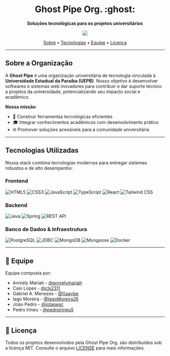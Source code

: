 <h1 align="center">
  Ghost Pipe Org. :ghost: 
</h1> 

<p align="center">
  <strong>Soluções tecnológicas para os projetos universitários</strong> 
</p>
<p align="center">
  <img src='https://badges.frapsoft.com/os/v3/open-source.svg?v=103')> 
</p>

<p align="center">
  <a href="#-sobre">Sobre</a> •
  <a href="#-tecnologias">Tecnologias</a> •
  <a href="#-equipe">Equipe</a> •
  <a href="#-licença">Licença</a>
</p>

---

## Sobre a Organização

A **Ghost Pipe** é uma organização universitária de tecnologia vinculada à **Universidade Estadual da Paraíba (UEPB)**. Nosso objetivo é desenvolver softwares e sistemas web inovadores para contribuir e dar suporte técnico a projetos da universidade, potencializando seu impacto social e acadêmico.

**Nossa missão**:
- :wrench: Construir ferramentas tecnológicas eficientes
- :mortar_board: Integrar conhecimentos acadêmicos com desenvolvimento prático
- :globe_with_meridians: Promover soluções acessíveis para a comunidade universitária

---

## Tecnologias Utilizadas

Nossa stack combina tecnologias modernas para entregar sistemas robustos e de alto desempenho:

### Frontend
<p> <img src="https://img.shields.io/badge/HTML5-E34F26?style=for-the-badge&logo=html5&logoColor=white" alt="HTML5">
  <img src="https://img.shields.io/badge/CSS3-1572B6?style=for-the-badge&logo=css3&logoColor=white" alt="CSS3">
  <img src="https://img.shields.io/badge/JavaScript-F7DF1E?style=for-the-badge&logo=javascript&logoColor=black" alt="JavaScript">
  <img src="https://img.shields.io/badge/TypeScript-3178C6?style=for-the-badge&logo=typescript&logoColor=white" alt="TypeScript">
  <img src="https://img.shields.io/badge/React-61DAFB?style=for-the-badge&logo=react&logoColor=black" alt="React">
  <img src="https://img.shields.io/badge/Tailwind_CSS-38B2AC?style=for-the-badge&logo=tailwind-css&logoColor=white" alt="Tailwind CSS">
</p>
</p>

### Backend
<p>
  <img src="https://img.shields.io/badge/Java-ED8B00?style=for-the-badge&logo=openjdk&logoColor=white" alt="Java">
  <img src="https://img.shields.io/badge/Spring-6DB33F?style=for-the-badge&logo=spring&logoColor=white" alt="Spring">
  <img src="https://img.shields.io/badge/REST-FF5733?style=for-the-badge&logo=rest&logoColor=white" alt="REST API">
</p>

### Banco de Dados & Infraestrutura
<p>
  <img src="https://img.shields.io/badge/PostgreSQL-4169E1?style=for-the-badge&logo=postgresql&logoColor=white" alt="PostgreSQL">
  <img src="https://img.shields.io/badge/JDBC-007396?style=for-the-badge&logo=java&logoColor=white" alt="JDBC">
  <img src="https://img.shields.io/badge/MongoDB-47A248?style=for-the-badge&logo=mongodb&logoColor=white" alt="MongoDB">
  <img src="https://img.shields.io/badge/Mongoose-47A248?style=for-the-badge&logo=mongodb&logoColor=white" alt="Mongoose">
  <img src="https://img.shields.io/badge/Docker-2496ED?style=for-the-badge&logo=docker&logoColor=white" alt="Docker">
</p>

---

## :busts_in_silhouette: Equipe

Equipe composta por:
- Anniely Mariah - [@annielymariah](https://github.com/annielymariah)
- Caio Lopes - [@cls2311](https://github.com/cls2311) 
- Gabriel A. Menezes - [@Gaaybe](https://github.com/Gaaaybe)
- Iago Moreira - [@IagoMoreira26](https://github.com/IagoMoreira26)
- João Pedro - [@jotapesc](https://github.com/jotapesc)
- Pedro Irineu - [@pedroirineu5](https://github.com/pedroirineu5)

---

## :page_facing_up: Licença

Todos os projetos desenvolvidos pela Ghost Pipe Org. são distribuídos sob a licença MIT. Consulte o arquivo [LICENSE](https://github.com/ghost-pipe-org/.github/blob/main/LICENSE) para mais informações.
